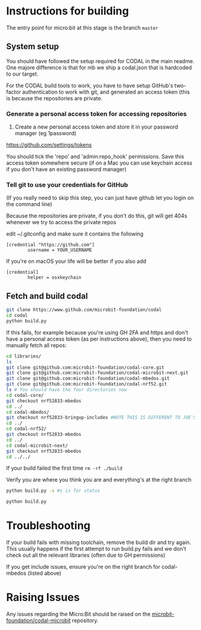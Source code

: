 # Instructions for building

The entry point for micro:bit at this stage is the branch `master`

## System setup

You should have followed the setup required for CODAL in the main readme. One majore difference is that for mb we ship a codal.json that is hardcoded to our target.

For the CODAL build tools to work, you have to have setup GitHub's two-factor authentication to work with git, and generated an access token (this is because the repositories are private.

### Generate a personal access token for accessing repositories

1. Create a new personal access token and store it in your password manager (eg 1password)

https://github.com/settings/tokens

You should tick the 'repo' and 'admin:repo_hook' permissions. Save this access token somewhere secure (if on a Mac you can use keychain access if you don't have an existing password manager)

### Tell git to use your credentials for GitHub

(If you really need to skip this step, you can just have github let you login on the command line)

Because the repositories are private, if you don't do this, git will get 404s whenever we try to access the private repos

edit ~/.gitconfig and make sure it contains the following
```gitconfig
[credential "https://github.com"]
        username = YOUR_USERNAME
```
If you're on macOS your life will be better if you also add
```
[credential]
        helper = osxkeychain
```

## Fetch and build codal

```bash
git clone https://www.github.com/microbit-foundation/codal
cd codal
python build.py
```

If this fails, for example because you're using GH 2FA and https and don't have a personal access token (as per instructions above), then you need to manually fetch all repos:

```bash
cd libraries/
ls
git clone git@github.com:microbit-foundation/codal-core.git
git clone git@github.com:microbit-foundation/codal-microbit-next.git
git clone git@github.com:microbit-foundation/codal-mbedos.git
git clone git@github.com:microbit-foundation/codal-nrf52.git
ls # You should have the four directories now
cd codal-core/
git checkout nrf52833-mbedos
cd ../
cd codal-mbedos/
git checkout nrf52833-bringup-includes #NOTE THIS IS DIFFERENT TO JOE'S INSTRUCTIONS on 29th OCT as it fixes a Mac build issue found since
cd ../
cd codal-nrf52/
git checkout nrf52833-mbedos
cd ../
cd codal-microbit-next/
git checkout nrf52833-mbedos
cd ../../
```

If your build failed the first time
    `rm -rf ./build`

Verify you are where you think you are and everything's at the right branch

```bash
python build.py -s #s is for status

python build.py 
```

# Troubleshooting

If your build fails with missing toolchain, remove the build dir and try again. This usually happens if the first attempt to run build.py fails and we don't check out all the relevant libraries (often due to GH permissions)

If you get include issues, ensure you're on the right branch for codal-mbedos (listed above)

# Raising Issues

Any issues regarding the Micro:Bit should be raised on the [microbit-foundation/codal-microbit](https://github.com/microbit-foundation/codal-microbit) repository.
